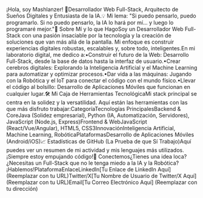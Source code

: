 ¡Hola, soy Mashlanzer! 👋Desarrollador Web Full-Stack, Arquitecto de Sueños Digitales y Entusiasta de la IA.💡 Mi lema: "Si puedo pensarlo, puedo programarlo. Si no puedo pensarlo, la IA lo hará por mí... y luego lo programaré mejor."🚀 Sobre Mí y lo que HagoSoy un Desarrollador Web Full-Stack con una pasión insaciable por la tecnología y la creación de soluciones que van más allá de la pantalla. Mi enfoque es construir experiencias digitales robustas, escalables y, sobre todo, inteligentes.En mi laboratorio digital, me dedico a:•Construir el futuro de la Web: Desarrollo Full-Stack, desde la base de datos hasta la interfaz de usuario.•Crear cerebros digitales: Explorando la Inteligencia Artificial y el Machine Learning para automatizar y optimizar procesos.•Dar vida a las máquinas: Jugando con la Robótica y el IoT para conectar el código con el mundo físico.•Llevar el código al bolsillo: Desarrollo de Aplicaciones Móviles que funcionan en cualquier lugar.🛠️ Mi Caja de Herramientas TecnológicaMi stack principal se centra en la solidez y la versatilidad. Aquí están las herramientas con las que más disfruto trabajar:CategoríaTecnologías PrincipalesBackend & CoreJava (Solidez empresarial), Python (IA, Automatización, Servidores), JavaScript (Node.js, Express)Frontend & WebJavaScript (React/Vue/Angular), HTML5, CSS3InnovaciónInteligencia Artificial, Machine Learning, RobóticaPlataformasDesarrollo de Aplicaciones Móviles (Android/iOS)📈 Estadísticas de GitHub (La Prueba de que Sí Trabajo)Aquí puedes ver un resumen de mi actividad y mis lenguajes más utilizados. ¡Siempre estoy empujando código!🤝 Conectemos¿Tienes una idea loca? ¿Necesitas un Full-Stack que no le tenga miedo a la IA y la Robótica? ¡Hablemos!PlataformaEnlaceLinkedIn[Tu Enlace de LinkedIn Aquí] (Reemplazar con tu URL)Twitter/X[Tu Nombre de Usuario de Twitter/X Aquí] (Reemplazar con tu URL)Email[Tu Correo Electrónico Aquí] (Reemplazar con tu dirección)
